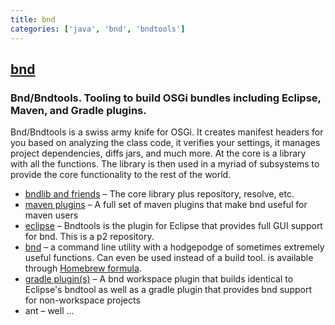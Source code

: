 ```yaml
---
title: bnd
categories: ['java', 'bnd', 'bndtools']
---
```

## [bnd](https://github.com/bndtools/bnd)

### Bnd/Bndtools.  Tooling to build OSGi bundles including Eclipse, Maven, and Gradle plugins.


Bnd/Bndtools is a swiss army knife for OSGi. It creates manifest headers for you based on analyzing the class code, it verifies your settings, it manages project dependencies, diffs jars, and much more. At the core is a library with all the functions. The library is then used in a myriad of subsystems to provide the core functionality to the rest of the world.

* [bndlib and friends](https://bnd.bndtools.org) – The core library plus repository, resolve, etc.
* [maven plugins](maven-plugins/README.md) – A full set of maven plugins that make bnd useful for maven users
* [eclipse](https://bndtools.org) – Bndtools is the plugin for Eclipse that provides full GUI support for bnd. This is a p2 repository.
* [bnd](biz.aQute.bnd) – a command line utility with a hodgepodge of sometimes extremely useful functions. Can even be used instead of a build tool. is available through [Homebrew formula](https://formulae.brew.sh/formula/bnd).
* [gradle plugin(s)](gradle-plugins/README.md) – A bnd workspace plugin that builds identical to Eclipse's bndtool as well as a gradle plugin that provides bnd support for non-workspace projects
* ant – well ...
